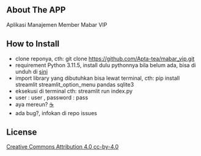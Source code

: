 ## About The APP

Aplikasi Manajemen Member Mabar VIP

## How to Install

- clone reponya, cth: git clone https://github.com/Apta-tea/mabar_vip.git
- requirement Python 3.11.5, install dulu pythonnya bila belum ada, bisa di unduh di [sini](https://www.python.org/downloads/)
- import library yang dibutuhkan bisa lewat terminal, cth: pip install streamlit streamlit_option_menu pandas sqlite3
- eksekusi di terminal cth: streamlit run index.py
- user : user , password : pass
- aya mereun? [&#9749;](https://teer.id/apta-tea)
- ada bug?, infokan di repo issues

## License

[Creative Commons Attribution 4.0 cc-by-4.0](https://creativecommons.org/licenses/by/4.0/)

